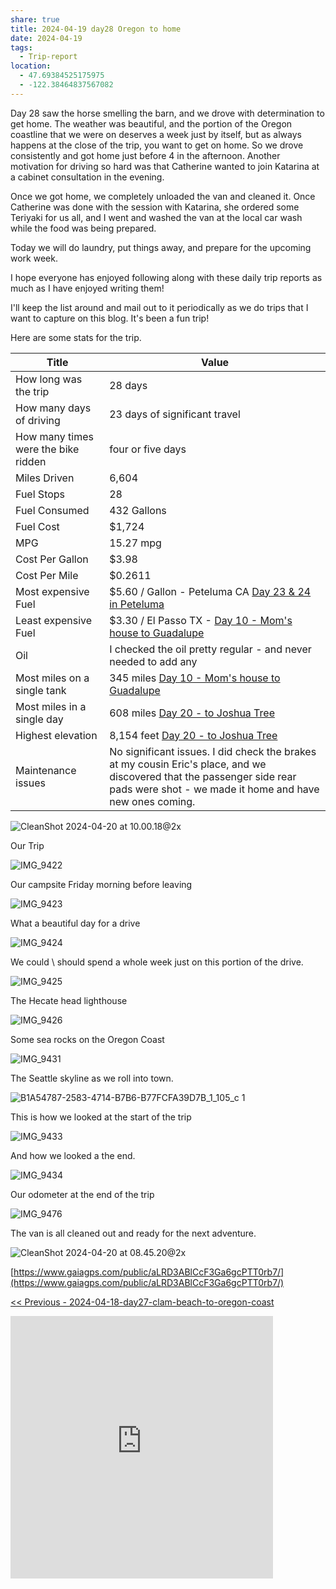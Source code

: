 ```yaml
---
share: true
title: 2024-04-19 day28 Oregon to home
date: 2024-04-19
tags:
  - Trip-report
location:
  - 47.69384525175975
  - -122.38464837567082
---
```


Day 28 saw the horse smelling the barn, and we drove with determination to get home.  The weather was beautiful, and the portion of the Oregon coastline that we were on deserves a week just by itself, but as always happens at the close of the trip, you want to get on home.  So we drove consistently and got home just before 4 in the afternoon.  Another motivation for driving so hard was that Catherine wanted to join Katarina at a cabinet consultation in the evening.

Once we got home, we completely unloaded the van and cleaned it.  Once Catherine was done with the session with Katarina, she ordered some Teriyaki for us all, and I went and washed the van at the local car wash while the food was being prepared.

Today we will do laundry, put things away, and prepare for the upcoming work week.  

I hope everyone has enjoyed following along with these daily trip reports as much as I have enjoyed writing them!   

I'll keep the list around and mail out to it periodically as we do trips that I want to capture on this blog.  It's been a fun trip!

Here are some stats for the trip.

| Title                               | Value                                                                                                                                                                                |
| ----------------------------------- | ------------------------------------------------------------------------------------------------------------------------------------------------------------------------------------ |
| How long was the trip               | 28 days                                                                                                                                                                              |
| How many days of driving            | 23 days of significant travel                                                                                                                                                        |
| How many times were the bike ridden | four or five days                                                                                                                                                                    |
| Miles Driven                        | 6,604                                                                                                                                                                                |
| Fuel Stops                          | 28                                                                                                                                                                                   |
| Fuel Consumed                       | 432 Gallons                                                                                                                                                                          |
| Fuel Cost                           | $1,724                                                                                                                                                                               |
| MPG                                 | 15.27 mpg                                                                                                                                                                            |
| Cost Per Gallon                     | $3.98                                                                                                                                                                                |
| Cost Per Mile                       | $0.2611                                                                                                                                                                              |
| Most expensive Fuel                 | $5.60 / Gallon - Peteluma CA [Day 23 & 24 in Peteluma](./2024-04-15-day23-and-24---petaluma-with-eric-and-dillon-beach.md)                                                 |
| Least expensive Fuel                | $3.30 / El Passo TX - [Day 10 - Mom's house to Guadalupe](./2024-04-01-day10---moms-house-to-guadalupe-mountains-national-park.md)                                         |
| Oil                                 | I checked the oil pretty regular - and never needed to add any                                                                                                                       |
| Most miles on a single tank         | 345 miles [Day 10 - Mom's house to Guadalupe](./2024-04-01-day10---moms-house-to-guadalupe-mountains-national-park.md)                                                     |
| Most miles in a single day          | 608 miles [Day 20 - to Joshua Tree](./2024-04-11-day20-white-sands-area-to-joshua-tree.md)                                                                                 |
| Highest elevation                   | 8,154 feet [Day 20 - to Joshua Tree](./2024-04-11-day20-white-sands-area-to-joshua-tree.md)                                                                                |
| Maintenance issues                  | No significant issues.   I did check the brakes at my cousin Eric's place, and we discovered that the passenger side rear pads were shot - we made it home and have new ones coming. |
![CleanShot 2024-04-20 at 10.00.18@2x](../attachments/CleanShot%202024-04-20%20at%2010.00.18@2x.png)

Our Trip

![IMG_9422](../attachments/IMG_9422.jpeg)

Our campsite Friday morning before leaving

![IMG_9423](../attachments/IMG_9423.jpeg)

What a beautiful day for a drive

![IMG_9424](../attachments/IMG_9424.jpeg)

We could \ should spend a whole week just on this portion of the drive.

![IMG_9425](../attachments/IMG_9425.jpeg)

The Hecate head lighthouse

![IMG_9426](../attachments/IMG_9426.jpeg)

Some sea rocks on the Oregon Coast

![IMG_9431](../attachments/IMG_9431.jpeg)

The Seattle skyline as we roll into town.


![B1A54787-2583-4714-B7B6-B77FCFA39D7B_1_105_c 1](../attachments/B1A54787-2583-4714-B7B6-B77FCFA39D7B_1_105_c%201.jpeg)

This is how we looked at the start of the trip

![IMG_9433](../attachments/IMG_9433.jpeg)

And how we looked a the end.

![IMG_9434](../attachments/IMG_9434.jpeg)

Our odometer at the end of the trip

![IMG_9476](../attachments/IMG_9476.jpeg)

The van is all cleaned out and ready for the next adventure.

![CleanShot 2024-04-20 at 08.45.20@2x](../attachments/CleanShot%202024-04-20%20at%2008.45.20@2x.png)

[https://www.gaiagps.com/public/aLRD3ABlCcF3Ga6gcPTT0rb7/](https://www.gaiagps.com/public/aLRD3ABlCcF3Ga6gcPTT0rb7/)

[<< Previous - 2024-04-18-day27-clam-beach-to-oregon-coast](./2024-04-18-day27-clam-beach-to-oregon-coast.md)

<iframe src="https://www.gaiagps.com/public/aLRD3ABlCcF3Ga6gcPTT0rb7/?embed=True" style="border:none; overflow-y: hidden; background-color:white; min-width: 320px; max-width:420px; width:100%; height: 420px;" seamless />


